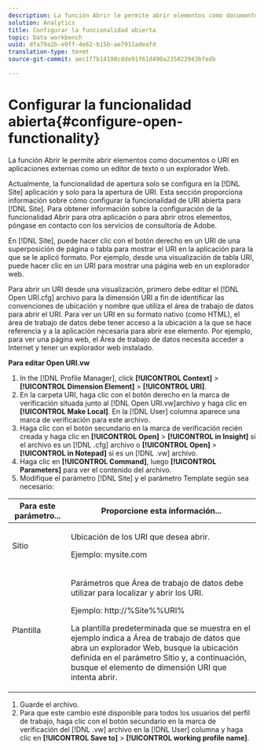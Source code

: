```yaml
---
description: La función Abrir le permite abrir elementos como documentos o URI en aplicaciones externas como un editor de texto o un explorador Web.
solution: Analytics
title: Configurar la funcionalidad abierta
topic: Data workbench
uuid: dfa79a2b-e9ff-4e62-b15b-ae7911adeafd
translation-type: tm+mt
source-git-commit: aec1f7b14198cdde91f61d490a235022943bfedb

---
```



# Configurar la funcionalidad abierta{#configure-open-functionality}

La función Abrir le permite abrir elementos como documentos o URI en aplicaciones externas como un editor de texto o un explorador Web.

Actualmente, la funcionalidad de apertura solo se configura en la [!DNL Site] aplicación y solo para la apertura de URI. Esta sección proporciona información sobre cómo configurar la funcionalidad de URI abierta para [!DNL Site]. Para obtener información sobre la configuración de la funcionalidad Abrir para otra aplicación o para abrir otros elementos, póngase en contacto con los servicios de consultoría de Adobe.

En [!DNL Site], puede hacer clic con el botón derecho en un URI de una superposición de página o tabla para mostrar el URI en la aplicación para la que se le aplicó formato. Por ejemplo, desde una visualización de tabla URI, puede hacer clic en un URI para mostrar una página web en un explorador web.

Para abrir un URI desde una visualización, primero debe editar el [!DNL Open URI.cfg] archivo para la dimensión URI a fin de identificar las convenciones de ubicación y nombre que utiliza el área de trabajo de datos para abrir el URI. Para ver un URI en su formato nativo (como HTML), el área de trabajo de datos debe tener acceso a la ubicación a la que se hace referencia y a la aplicación necesaria para abrir ese elemento. Por ejemplo, para ver una página web, el Área de trabajo de datos necesita acceder a Internet y tener un explorador web instalado.

**Para editar Open URI.vw**

1. In the [!DNL Profile Manager], click **[!UICONTROL Context]** > **[!UICONTROL Dimension Element]** > **[!UICONTROL URI]**.
1. En la carpeta URI, haga clic con el botón derecho en la marca de verificación situada junto al [!DNL Open URI.vw]archivo y haga clic en **[!UICONTROL Make Local]**. En la [!DNL User] columna aparece una marca de verificación para este archivo.
1. Haga clic con el botón secundario en la marca de verificación recién creada y haga clic en **[!UICONTROL Open]** > **[!UICONTROL in Insight]** si el archivo es un [!DNL .cfg] archivo o **[!UICONTROL Open]** > **[!UICONTROL in Notepad]** si es un [!DNL .vw] archivo.
1. Haga clic en **[!UICONTROL Command]**, luego **[!UICONTROL Parameters]** para ver el contenido del archivo.
1. Modifique el parámetro [!DNL Site] y el parámetro Template según sea necesario:

<table id="table_CDB316DB271F476AB9F9B557B86AFD25"> 
 <thead> 
  <tr> 
   <th colname="col1" class="entry"> Para este parámetro... </th> 
   <th colname="col2" class="entry"> Proporcione esta información... </th> 
  </tr>
 </thead>
 <tbody> 
  <tr> 
   <td colname="col1"> <p>Sitio </p> </td> 
   <td colname="col2"> <p>Ubicación de los URI que desea abrir. </p> <p>Ejemplo: mysite.com </p> </td> 
  </tr> 
  <tr> 
   <td colname="col1"> <p>Plantilla </p> </td> 
   <td colname="col2"> <p>Parámetros que Área de trabajo de datos debe utilizar para localizar y abrir los URI. </p> <p>Ejemplo: <span class="filepath"> http://%Site%%URI%</span> </p> <p>La plantilla predeterminada que se muestra en el ejemplo indica a Área de trabajo de datos que abra un explorador Web, busque la ubicación definida en el parámetro <span class="wintitle"> Sitio</span> y, a continuación, busque el elemento de dimensión URI que intenta abrir. </p> </td> 
  </tr> 
 </tbody> 
</table>

1. Guarde el archivo.
1. Para que este cambio esté disponible para todos los usuarios del perfil de trabajo, haga clic con el botón secundario en la marca de verificación del [!DNL .vw] archivo en la [!DNL User] columna y haga clic en **[!UICONTROL Save to]** > **[!UICONTROL working profile name]**.

